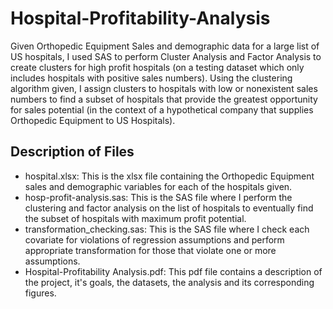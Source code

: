 # Hospital-Profitability-Analysis
Given Orthopedic Equipment Sales and demographic data for a large list of US hospitals, I used SAS to perform Cluster Analysis and Factor Analysis to create clusters for high profit hospitals (on a testing dataset which only includes hospitals with positive sales numbers). Using the clustering algorithm given, I assign clusters to hospitals with low or nonexistent sales numbers to find a subset of hospitals that provide the greatest opportunity for sales potential (in the context of a hypothetical company that supplies Orthopedic Equipment to US Hospitals).  
## Description of Files
* hospital.xlsx: This is the xlsx file containing the Orthopedic Equipment sales and demographic variables for each of the hospitals given. 
* hosp-profit-analysis.sas: This is the SAS file where I perform the clustering and factor analysis on the list of hospitals to eventually find the subset of hospitals with maximum profit potential. 
* transformation_checking.sas: This is the SAS file where I check each covariate for violations of regression assumptions and perform appropriate transformation for those that violate one or more assumptions. 
* Hospital-Profitability Analysis.pdf: This pdf file contains a description of the project, it's goals, the datasets, the analysis and its corresponding figures. 
